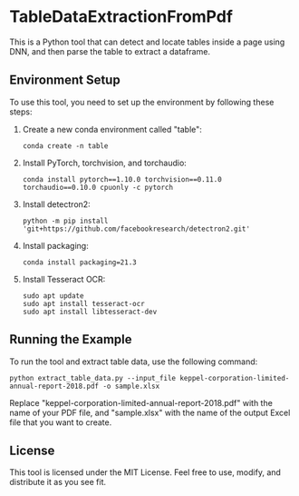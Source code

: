 # TableDataExtractionFromPdf

This is a Python tool that can detect and locate tables inside a page using DNN, and then parse the table to extract a dataframe.

## Environment Setup

To use this tool, you need to set up the environment by following these steps:

1. Create a new conda environment called "table":
   ```
   conda create -n table
   ```
2. Install PyTorch, torchvision, and torchaudio:
   ```
   conda install pytorch==1.10.0 torchvision==0.11.0 torchaudio==0.10.0 cpuonly -c pytorch
   ```
3. Install detectron2:
   ```
   python -m pip install 'git+https://github.com/facebookresearch/detectron2.git'
   ```
4. Install packaging:
   ```
   conda install packaging=21.3
   ```
5. Install Tesseract OCR:
   ```
   sudo apt update
   sudo apt install tesseract-ocr
   sudo apt install libtesseract-dev
   ```

## Running the Example

To run the tool and extract table data, use the following command:

```
python extract_table_data.py --input_file keppel-corporation-limited-annual-report-2018.pdf -o sample.xlsx
```

Replace "keppel-corporation-limited-annual-report-2018.pdf" with the name of your PDF file, and "sample.xlsx" with the name of the output Excel file that you want to create.

## License

This tool is licensed under the MIT License. Feel free to use, modify, and distribute it as you see fit.